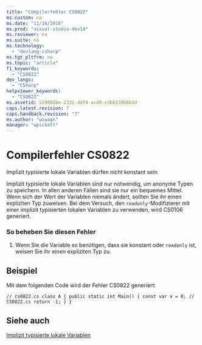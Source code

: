 ```yaml
---
title: "Compilerfehler CS0822"
ms.custom: na
ms.date: "11/16/2016"
ms.prod: "visual-studio-dev14"
ms.reviewer: na
ms.suite: na
ms.technology: 
  - "devlang-csharp"
ms.tgt_pltfrm: na
ms.topic: "article"
f1_keywords: 
  - "CS0822"
dev_langs: 
  - "CSharp"
helpviewer_keywords: 
  - "CS0822"
ms.assetid: 519091be-2332-4df4-acd9-e3b633966b3d
caps.latest.revision: 7
caps.handback.revision: "7"
ms.author: "wiwagn"
manager: "wpickett"
---
```

# Compilerfehler CS0822
Implizit typisierte lokale Variablen dürfen nicht konstant sein  
  
 Implizit typisierte lokale Variablen sind nur notwendig, um anonyme Typen zu speichern. In allen anderen Fällen sind sie nur ein bequemes Mittel. Wenn sich der Wert der Variablen niemals ändert, sollten Sie ihr einen expliziten Typ zuweisen. Bei dem Versuch, den `readonly`\-Modifizierer mit einer implizit typisierten lokalen Variablen zu verwenden, wird CS0106 generiert.  
  
### So beheben Sie diesen Fehler  
  
1.  Wenn Sie die Variable so benötigen, dass sie konstant oder `readonly` ist, weisen Sie ihr einen expliziten Typ zu.  
  
## Beispiel  
 Mit dem folgenden Code wird der Fehler CS0822 generiert:  
  
```  
// cs0822.cs class A { public static int Main() { const var x = 0; // CS0822.cs return -1; } }  
```  
  
## Siehe auch  
 [Implizit typisierte lokale Variablen](../Topic/Implicitly%20Typed%20Local%20Variables%20\(C%23%20Programming%20Guide\).md)